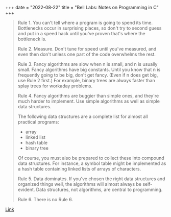 +++
date = "2022-08-22"
title = "Bell Labs: Notes on Programming in C"
+++

> Rule 1. You can't tell where a program is going to spend its time. Bottlenecks occur in surprising places, so don't try to second guess and put in a speed hack until you've proven that's where the bottleneck is.
>
> Rule 2. Measure. Don't tune for speed until you've measured, and even then don't unless one part of the code overwhelms the rest.
>
> Rule 3. Fancy algorithms are slow when n is small, and n is usually small. Fancy algorithms have big constants. Until you know that n is frequently going to be big, don't get fancy. (Even if n does get big, use Rule 2 first.) For example, binary trees are always faster than splay trees for workaday problems.
>
> Rule 4. Fancy algorithms are buggier than simple ones, and they're much harder to implement. Use simple algorithms as well as simple data structures.
>
> The following data structures are a complete list for almost all practical programs:
>
> * array
> * linked list
> * hash table
> * binary tree
>
> Of course, you must also be prepared to collect these into compound data structures. For instance, a symbol table might be implemented as a hash table containing linked lists of arrays of characters.
>
> Rule 5. Data dominates. If you've chosen the right data structures and organized things well, the algorithms will almost always be self-evident. Data structures, not algorithms, are central to programming.
>
> Rule 6. There is no Rule 6.

[Link](https://doc.cat-v.org/bell_labs/pikestyle)
